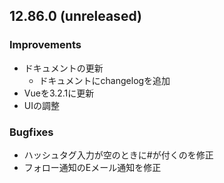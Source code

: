 ## 12.86.0 (unreleased)

### Improvements
- ドキュメントの更新
	- ドキュメントにchangelogを追加
- Vueを3.2.1に更新
- UIの調整

### Bugfixes
- ハッシュタグ入力が空のときに#が付くのを修正
- フォロー通知のEメール通知を修正

